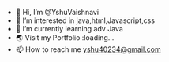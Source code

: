- 👋 Hi, I’m @YshuVaishnavi
- 👀 I’m interested in java,html,Javascript,css
- 🌱 I’m currently learning adv Java
- 🌏 Visit my Portfolio :loading...
- 📫 How to reach me yshu40234@gmail.com

<!---
YshuVaishnavi/YshuVaishnavi is a ✨ special ✨ repository because its `README.md` (this file) appears on your GitHub profile.
You can click the Preview link to take a look at your changes.
--->
